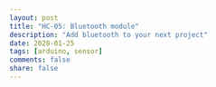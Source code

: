 ```yaml
---
layout: post
title: "HC-05: Bluetooth module"
description: "Add bluetooth to your next project"
date: 2020-01-25
tags: [arduino, sensor]
comments: false
share: false
---
```


